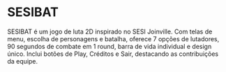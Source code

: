 # SESIBAT
SESIBAT é um jogo de luta 2D inspirado no SESI Joinville. Com telas de menu, escolha de personagens e batalha, oferece 7 opções de lutadores, 90 segundos de combate em 1 round, barra de vida individual e design único. Inclui botões de Play, Créditos e Sair, destacando as contribuições da equipe.
